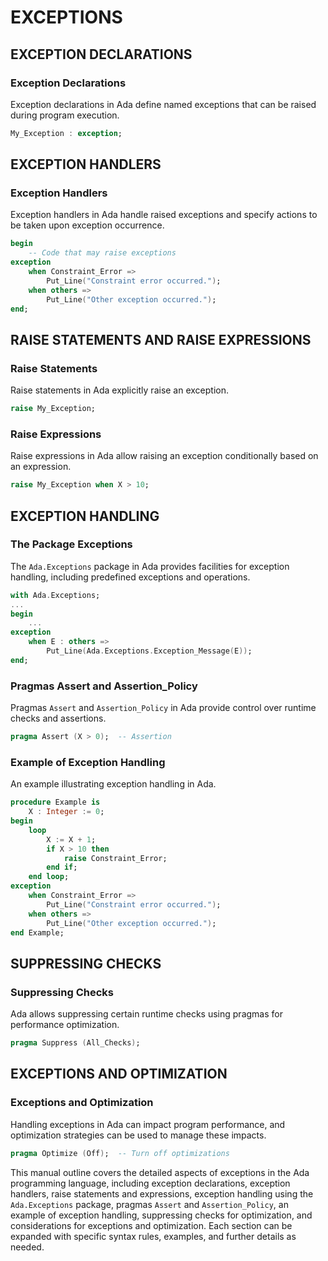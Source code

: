 # EXCEPTIONS

## EXCEPTION DECLARATIONS

### Exception Declarations

Exception declarations in Ada define named exceptions that can be raised during program execution.

```ada
My_Exception : exception;
```

## EXCEPTION HANDLERS

### Exception Handlers

Exception handlers in Ada handle raised exceptions and specify actions to be taken upon exception occurrence.

```ada
begin
    -- Code that may raise exceptions
exception
    when Constraint_Error =>
        Put_Line("Constraint error occurred.");
    when others =>
        Put_Line("Other exception occurred.");
end;
```

## RAISE STATEMENTS AND RAISE EXPRESSIONS

### Raise Statements

Raise statements in Ada explicitly raise an exception.

```ada
raise My_Exception;
```

### Raise Expressions

Raise expressions in Ada allow raising an exception conditionally based on an expression.

```ada
raise My_Exception when X > 10;
```

## EXCEPTION HANDLING

### The Package Exceptions

The `Ada.Exceptions` package in Ada provides facilities for exception handling, including predefined exceptions and operations.

```ada
with Ada.Exceptions;
...
begin
    ...
exception
    when E : others =>
        Put_Line(Ada.Exceptions.Exception_Message(E));
end;
```

### Pragmas Assert and Assertion_Policy

Pragmas `Assert` and `Assertion_Policy` in Ada provide control over runtime checks and assertions.

```ada
pragma Assert (X > 0);  -- Assertion
```

### Example of Exception Handling

An example illustrating exception handling in Ada.

```ada
procedure Example is
    X : Integer := 0;
begin
    loop
        X := X + 1;
        if X > 10 then
            raise Constraint_Error;
        end if;
    end loop;
exception
    when Constraint_Error =>
        Put_Line("Constraint error occurred.");
    when others =>
        Put_Line("Other exception occurred.");
end Example;
```

## SUPPRESSING CHECKS

### Suppressing Checks

Ada allows suppressing certain runtime checks using pragmas for performance optimization.

```ada
pragma Suppress (All_Checks);
```

## EXCEPTIONS AND OPTIMIZATION

### Exceptions and Optimization

Handling exceptions in Ada can impact program performance, and optimization strategies can be used to manage these impacts.

```ada
pragma Optimize (Off);  -- Turn off optimizations
```

This manual outline covers the detailed aspects of exceptions in the Ada programming language, including exception declarations, exception handlers, raise statements and expressions, exception handling using the `Ada.Exceptions` package, pragmas `Assert` and `Assertion_Policy`, an example of exception handling, suppressing checks for optimization, and considerations for exceptions and optimization. Each section can be expanded with specific syntax rules, examples, and further details as needed.

